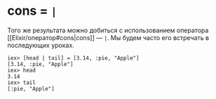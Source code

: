 # cons = `|`

Того же результата можно добиться с использованием оператора [[Elixir/оператор#cons|cons]] — `|`. Мы будем часто его встречать в последующих уроках.

```
iex> [head | tail] = [3.14, :pie, "Apple"]
[3.14, :pie, "Apple"]
iex> head
3.14
iex> tail
[:pie, "Apple"]
```
